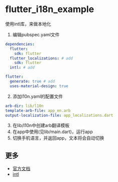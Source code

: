 # flutter_i18n_example

使用intl库，来做本地化

1. 编辑pubspec.yaml文件
```yaml
dependencies:
  flutter:
    sdk: flutter
  flutter_localizations: # add
    sdk: flutter
  intl: # add

flutter:
  generate: true # add
  uses-material-design: true
```

2. 添加l10n.yaml的配置文件
```yaml
arb-dir: lib/l10n
template-arb-file: app_en.arb
output-localization-file: app_localizations.dart
```

3. 在lib/l10n中创建arb翻译模板
4. 在app中使用(见lib/main.dart)，运行app
5. 切换手机语言，并返回app，文本将会自动切换


  ## 更多
  - [官方文档](https://flutter.dev/docs/development/accessibility-and-localization/internationalization)
  - [intl](https://pub.flutter-io.cn/packages/intl)
